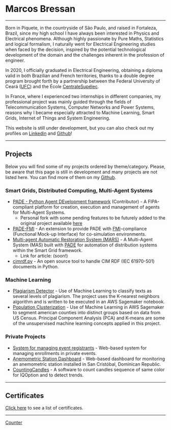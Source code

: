 # Marcos **Bressan**

---
Born in Piquete, in the countryside of São Paulo, and raised in Fortaleza, Brazil, since my high school I have always been interested in Physics and Electrical phenomena. Although highly passionate by Pure Maths, Statistics and logical formalism, I naturally went for Electrical Engineering studies when faced by the decision, inspired by the potential technological development of the domain and the challenges inherent in the profession of engineer.

In 2020, I officially graduated in Electrical Engineering, obtaining a diploma valid in both Brazilian and French territories, thanks to a double degree program brought forth by a partnership between the Federal University of Ceará ([UFC](http://www.ufc.br)) and the École [CentraleSupélec](https://www.centralesupelec.fr).

In France, where I experienced two internships in different companies, my professional project was mainly guided through the fields of Telecommunication Systems, Computer Networks and Power Systems, reasons why I became especially attracted to Machine Learning, Smart Grids, Internet of Things and System Engineering.

This website is still under development, but you can also check out my profiles on [Linkedin](https://linkedin.com/in/bressanmarcos) and [Github](https://github.com/bressanmarcos)!

___
## Projects

Below you will find some of my projects ordered by theme/category.
Please, be aware that this page is still in development and many projects are not listed here. You can find more of them on my [Github](https://github.com/bressanmarcos).

### Smart Grids, Distributed Computing, Multi-Agent Systems
- [PADE - Python Agent DEvelopment framework](https://github.com/grei-ufc/pade) (Contributor) - A FIPA-compliant platform for creation, execution and management of agents for Multi-Agent Systems. 
  - Personal fork with some pending features to be futurely added to the original project available [here](https://github.com/bressanmarcos/pade)
- [PADE-FMI](https://github.com/bressanmarcos/pade-fmi) - An extension to provide PADE with [FMI](https://fmi-standard.org)-compliance (Functional Mock-up Interface) for co-simulation environments.
- [Multi-agent Automatic Restoration System (MARS)](https://github.com/bressanmarcos/smad-cim) - A Multi-Agent System (MAS) built with [PADE](https://github.com/grei-ufc/pade) for automation of distribution systems within the Smart Grid framework. 
  - Link for article: (soon!)
- [cimrdf.py](https://github.com/bressanmarcos/cimrdf.py) - An open source tool to handle CIM RDF (IEC 61970-501) documents in Python.

### Machine Learning
- [Plagiarism Detector](https://github.com/bressanmarcos/PlagiarismDetector/) - Use of Machine Learning to classify texts as several levels of plagiarism. The project uses the K-nearest neighbors algorithm and is written to be executed in an AWS Sagemaker notebook.
- [Population Clusterization](https://github.com/bressanmarcos/PopulationClusterization/) - Use of Machine Learning in AWS Sagemaker to segment american counties into distinct groups based on data from US Census. Principal Component Analysis (PCA) and K-means are some of the unsupervised machine learning concepts applied in this project.

### Private Projects
- [System for managing event registrants](pages/st) - Web-based system for managing enrollments in private events.
- [Anemometric Station Dashboard](https://estacionanemometricaloyola.000webhostapp.com/#/) - Web-based dashboard for monitoring an anemometric station installed in San Cristóbal, Dominican Republic. 
- [CountingCandles](pages/countingcandles) - A software to count candles sequence of same color for IQOption and to detect trends.

---
## Certificates
[Click here](./certificates) to see a list of certificates.


---

<a href='http://www.freevisitorcounters.com'>Counter</a> <script type='text/javascript' src='https://www.freevisitorcounters.com/auth.php?id=dbd1b9f384311c165b4a38ff4269cac5e0bf7452'></script>
<script type="text/javascript" src="https://www.freevisitorcounters.com/en/home/counter/766805/t/1"></script>